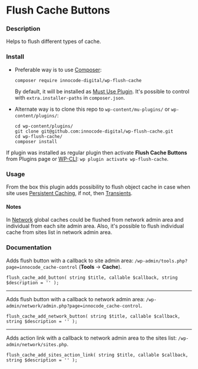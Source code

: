 # Flush Cache Buttons

### Description

Helps to flush different types of cache.

### Install

- Preferable way is to use [Composer](https://getcomposer.org/):

    ````
    composer require innocode-digital/wp-flush-cache
    ````

  By default, it will be installed as [Must Use Plugin](https://codex.wordpress.org/Must_Use_Plugins).
  It's possible to control with `extra.installer-paths` in `composer.json`.

- Alternate way is to clone this repo to `wp-content/mu-plugins/` or `wp-content/plugins/`:

    ````
    cd wp-content/plugins/
    git clone git@github.com:innocode-digital/wp-flush-cache.git
    cd wp-flush-cache/
    composer install
    ````

If plugin was installed as regular plugin then activate **Flush Cache Buttons** from Plugins page
or [WP-CLI](https://make.wordpress.org/cli/handbook/): `wp plugin activate wp-flush-cache`.

### Usage

From the box this plugin adds possibility to flush object cache in case when site uses
[Persistent Caching](https://developer.wordpress.org/reference/classes/wp_object_cache/#persistent-caching),
if not, then [Transients](https://developer.wordpress.org/apis/handbook/transients/).

#### Notes

In [Network](https://wordpress.org/support/article/create-a-network/) global caches could be flushed from
network admin area and individual from each site admin area. Also, it's possible to flush individual cache
from sites list in network admin area.

### Documentation

Adds flush button with a callback to site admin area: `/wp-admin/tools.php?page=innocode_cache-control`
(**Tools** -> **Cache**).

```
flush_cache_add_button( string $title, callable $callback, string $description = '' );
```

---

Adds flush button with a callback to network admin area: `/wp-admin/network/admin.php?page=innocode_cache-control`.

```
flush_cache_add_network_button( string $title, callable $callback, string $description = '' );
```

---

Adds action link with a callback to network admin area to the sites list: `/wp-admin/network/sites.php`.

```
flush_cache_add_sites_action_link( string $title, callable $callback, string $description = '' );
```
